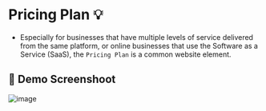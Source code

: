 # Pricing Plan :bulb:

- Especially for businesses that have multiple levels of service delivered from the same platform, or online businesses that use the Software as a Service (SaaS), the `Pricing Plan` is a common website element.

## :camera_flash: Demo Screenshoot
![image](https://github.com/Hager-elhwarii/Learn-CSS-Flexbox/assets/80959882/3bd85bcc-e94d-439e-bcfb-62b08a841e8d)
